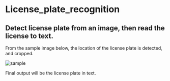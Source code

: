 # License_plate_recognition

## Detect license plate from an image, then read the license to text.

From the sample image below, the location of the license plate is detected, and cropped.

![sample](https://user-images.githubusercontent.com/60275617/103159081-24e9d180-4793-11eb-98b5-6c2eb4055926.jpg)

Final output will be the license plate in text.
